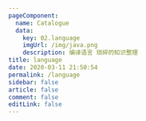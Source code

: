 ```yaml
---
pageComponent: 
  name: Catalogue
  data: 
    key: 02.language
    imgUrl: /img/java.png
    description: 编译语言 琐碎的知识整理
title: language
date: 2020-03-11 21:50:54
permalink: /language
sidebar: false
article: false
comment: false
editLink: false
---
```

